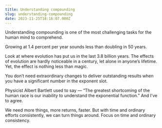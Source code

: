 ```yaml
---
title: Understanding compounding
slug: understanding-compounding
date: 2023-11-25T18:16:07.000Z
---
```


Understanding compounding is one of the most challenging tasks for the human mind to comprehend. 

Growing at 1.4 percent per year sounds less than doubling in 50 years. 

Look at where evolution has put us in the last 3.8 billion years. The effects of evolution are hardly noticeable in a century, let alone in anyone’s lifetime. Yet, the effect is nothing less than magic. 

You don’t need extraordinary changes to deliver outstanding results when you have a significant number in the exponent slot. 

Physicist Albert Bartlett used to say — “The greatest shortcoming of the human race is our inability to understand the exponential function.” And I’ve to agree. 

We need more things, more returns, faster. But with time and ordinary efforts consistently, we can turn things around. Focus on time and ordinary consistency.
